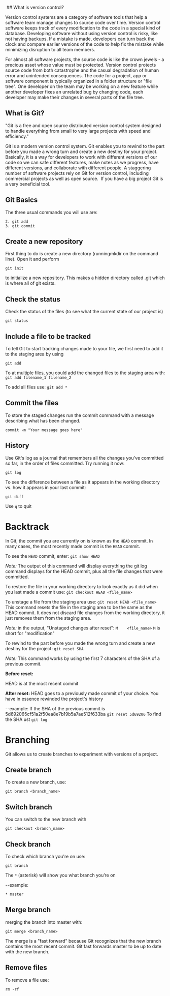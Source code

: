  ## What is version control?

Version control systems are a category of software tools that help a software team manage changes to source code over time. Version control software keeps track of every modification to the code in a special kind of database. Developing software without using version control is risky, like not having backups. If a mistake is made, developers can turn back the clock and compare earlier versions of the code to help fix the mistake while minimizing disruption to all team members.

For almost all software projects, the source code is like the crown jewels - a precious asset whose value must be protected. Version control protects source code from both catastrophe and the casual degradation of human error and unintended consequences. The code for a project, app or software component is typically organized in a folder structure or "file tree". One developer on the team may be working on a new feature while another developer fixes an unrelated bug by changing code, each developer may make their changes in several parts of the file tree.

## What is Git?

"Git is a free and open source distributed version control system designed to handle everything from small to very large projects with speed and efficiency."

Git is a modern version control system. Git enables you to rewind to the part before you made a wrong turn and create a new destiny for your project. Basically, it is a way for developers to work with different versions of our code so we can safe different features, make notes as we progress, have different versions, and collaborate with different people. A staggering number of software projects rely on Git for version control, including commercial projects as well as open source.  If you have a big project Git is a very beneficial tool.

## Git Basics

The three usual commands you will use are:

```1. git init
2. git add
3. git commit
```

## Create a new repository

First thing to do is create a new directory (runningmkdir on the command line). Open it and perform

```git init```

to initialize a new repository. This makes a hidden directory called .git which is where all of git exists.

## Check the status

Check the status of the files (to see what the current state of our project is)

```git status```

## Include a file to be tracked 

To tell Git to start tracking changes made to your file, we first need to add it to the staging area by using

```git add```

To at multiple files, you could add the changed files to the staging area with:
```git add filename_1 filename_2```

To add all files use:
```git add *```

## Commit the files 

To store the staged changes run the commit command with a message describing what has been changed.

```
commit -m "Your message goes here"
```

## History

Use Git's log as a journal that remembers all the changes you've committed so far, in the order of files committed. Try running it now:

```
git log
```

To see the difference between a file as it appears in the working directory vs. how it appears in your last commit:

```git diff```

Use ```q``` to quit

# Backtrack

In Git, the commit you are currently on is known as the ```HEAD``` commit. In many cases, the most recently made commit is the ```HEAD``` commit.

To see the ```HEAD``` commit, enter:
```git show HEAD```

*Note:* The output of this command will display everything the git log command displays for the HEAD commit, plus all the file changes that were committed.

To restore the file in your working directory to look exactly as it did when you last made a commit use:
```git checkout HEAD <file_name>```

To unstage a file from the staging area use:
```git reset HEAD <file_name>```
This command resets the file in the staging area to be the same as the HEAD commit. It does not discard file changes from the working directory, it just removes them from the staging area.

*Note:* in the output, "Unstaged changes after reset":
```M    <file_name>```
```M``` is short for "modification"

To rewind to the part before you made the wrong turn and create a new destiny for the project:
```git reset SHA```

*Note:* This command works by using the first 7 characters of the SHA of a previous commit.

**Before reset:**

HEAD is at the most recent commit

**After reset:**
HEAD goes to a previously made commit of your choice. You have in essence rewinded the project's history

--example: If the SHA of the previous commit is 5d692065cf51a2f50ea8e7b19b5a7ae512f633ba
```git reset 5d69206```
To find the SHA ust ```git log```

#  Branching

Git allows us to create branches to experiment with versions of a project.

## Create branch
To create a new branch, use:

```git branch <branch_name>```

## Switch branch
You can switch to the new branch with

```git checkout <branch_name>```

## Check branch
To check which branch you're on use:

```git branch```

The ```*``` (asterisk) will show you what branch you’re on

--example:

```* master```

## Merge branch
merging the branch into master with:

```git merge <branch_name>```

The merge is a "fast forward" because Git recognizes that the new branch contains the most recent commit. Git fast forwards master to be up to date with the new branch.

## Remove files

To remove a file use:

```rm -rf```
